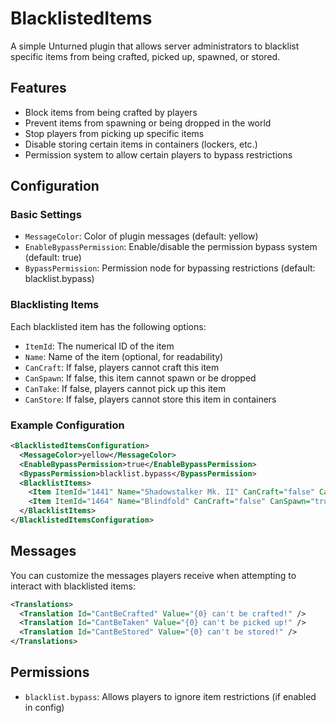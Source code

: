 # BlacklistedItems

A simple Unturned plugin that allows server administrators to blacklist specific items from being crafted, picked up, spawned, or stored.

## Features

- Block items from being crafted by players
- Prevent items from spawning or being dropped in the world
- Stop players from picking up specific items
- Disable storing certain items in containers (lockers, etc.)
- Permission system to allow certain players to bypass restrictions

## Configuration

### Basic Settings

- `MessageColor`: Color of plugin messages (default: yellow)
- `EnableBypassPermission`: Enable/disable the permission bypass system (default: true)
- `BypassPermission`: Permission node for bypassing restrictions (default: blacklist.bypass)

### Blacklisting Items

Each blacklisted item has the following options:

- `ItemId`: The numerical ID of the item
- `Name`: Name of the item (optional, for readability)
- `CanCraft`: If false, players cannot craft this item
- `CanSpawn`: If false, this item cannot spawn or be dropped
- `CanTake`: If false, players cannot pick up this item
- `CanStore`: If false, players cannot store this item in containers

### Example Configuration

```xml
<BlacklistedItemsConfiguration>
  <MessageColor>yellow</MessageColor>
  <EnableBypassPermission>true</EnableBypassPermission>
  <BypassPermission>blacklist.bypass</BypassPermission>
  <BlacklistItems>
    <Item ItemId="1441" Name="Shadowstalker Mk. II" CanCraft="false" CanSpawn="false" CanTake="false" CanStore="false" />
    <Item ItemId="1464" Name="Blindfold" CanCraft="false" CanSpawn="true" CanTake="true" CanStore="true" />
  </BlacklistItems>
</BlacklistedItemsConfiguration>
```

## Messages

You can customize the messages players receive when attempting to interact with blacklisted items:

```xml
<Translations>
  <Translation Id="CantBeCrafted" Value="{0} can't be crafted!" />
  <Translation Id="CantBeTaken" Value="{0} can't be picked up!" />
  <Translation Id="CantBeStored" Value="{0} can't be stored!" />
</Translations>
```

## Permissions

- `blacklist.bypass`: Allows players to ignore item restrictions (if enabled in config)